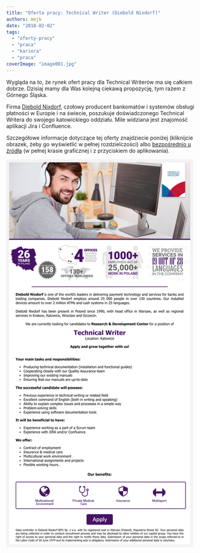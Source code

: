 ```yaml
---
title: "Oferta pracy: Technical Writer (Diebold Nixdorf)"
authors: mojk
date: "2018-02-02"
tags:
  - "oferty-pracy"
  - "praca"
  - "kariera"
  - "praca"
coverImage: "image001.jpg"
---
```


Wygląda na to, że rynek ofert pracy dla Technical Writerów ma się całkiem
dobrze. Dzisiaj mamy dla Was kolejną ciekawą propozycję, tym razem z Górnego
Śląska.

<!--truncate-->

Firma [Diebold Nixdorf](https://www.dieboldnixdorf.com/en-us), czołowy producent
bankomatów i systemów obsługi płatności w Europie i na świecie, poszukuje
doświadczonego Technical Writera do swojego katowickiego oddziału. Mile widziana
jest znajomość aplikacji Jira i Confluence.

Szczegółowe informacje dotyczące tej oferty znajdziecie poniżej (kliknijcie
obrazek, żeby go wyświetlić w pełnej rozdzielczości)
albo [bezpośrednio u źródła](https://www.pracuj.pl/praca/technical-writer-katowice%2Coferta%2C5821467) (w
pełnej krasie graficznej i z przyciskiem do aplikowania).

[![](images/diebold-nixdorf-tw.png)](http://techwriter.pl/wp-content/uploads/2018/01/diebold-nixdorf-tw.png)
